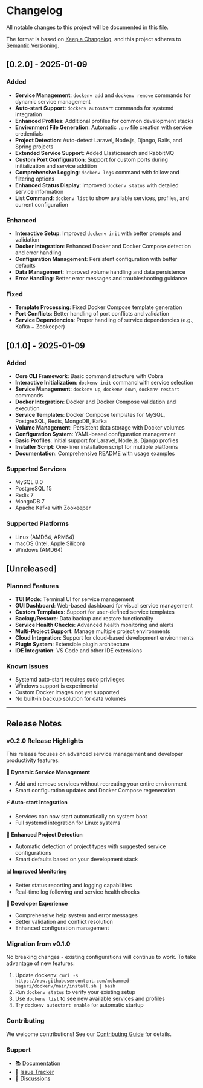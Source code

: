 # Changelog

All notable changes to this project will be documented in this file.

The format is based on [Keep a Changelog](https://keepachangelog.com/en/1.0.0/),
and this project adheres to [Semantic Versioning](https://semver.org/spec/v2.0.0.html).

## [0.2.0] - 2025-01-09

### Added

- **Service Management**: `dockenv add` and `dockenv remove` commands for dynamic service management
- **Auto-start Support**: `dockenv autostart` commands for systemd integration
- **Enhanced Profiles**: Additional profiles for common development stacks
- **Environment File Generation**: Automatic `.env` file creation with service credentials
- **Project Detection**: Auto-detect Laravel, Node.js, Django, Rails, and Spring projects
- **Extended Service Support**: Added Elasticsearch and RabbitMQ
- **Custom Port Configuration**: Support for custom ports during initialization and service addition
- **Comprehensive Logging**: `dockenv logs` command with follow and filtering options
- **Enhanced Status Display**: Improved `dockenv status` with detailed service information
- **List Command**: `dockenv list` to show available services, profiles, and current configuration

### Enhanced

- **Interactive Setup**: Improved `dockenv init` with better prompts and validation
- **Docker Integration**: Enhanced Docker and Docker Compose detection and error handling
- **Configuration Management**: Persistent configuration with better defaults
- **Data Management**: Improved volume handling and data persistence
- **Error Handling**: Better error messages and troubleshooting guidance

### Fixed

- **Template Processing**: Fixed Docker Compose template generation
- **Port Conflicts**: Better handling of port conflicts and validation
- **Service Dependencies**: Proper handling of service dependencies (e.g., Kafka + Zookeeper)

## [0.1.0] - 2025-01-09

### Added

- **Core CLI Framework**: Basic command structure with Cobra
- **Interactive Initialization**: `dockenv init` command with service selection
- **Service Management**: `dockenv up`, `dockenv down`, `dockenv restart` commands
- **Docker Integration**: Docker and Docker Compose validation and execution
- **Service Templates**: Docker Compose templates for MySQL, PostgreSQL, Redis, MongoDB, Kafka
- **Volume Management**: Persistent data storage with Docker volumes
- **Configuration System**: YAML-based configuration management
- **Basic Profiles**: Initial support for Laravel, Node.js, Django profiles
- **Installer Script**: One-liner installation script for multiple platforms
- **Documentation**: Comprehensive README with usage examples

### Supported Services

- MySQL 8.0
- PostgreSQL 15
- Redis 7
- MongoDB 7
- Apache Kafka with Zookeeper

### Supported Platforms

- Linux (AMD64, ARM64)
- macOS (Intel, Apple Silicon)
- Windows (AMD64)

## [Unreleased]

### Planned Features

- **TUI Mode**: Terminal UI for service management
- **GUI Dashboard**: Web-based dashboard for visual service management
- **Custom Templates**: Support for user-defined service templates
- **Backup/Restore**: Data backup and restore functionality
- **Service Health Checks**: Advanced health monitoring and alerts
- **Multi-Project Support**: Manage multiple project environments
- **Cloud Integration**: Support for cloud-based development environments
- **Plugin System**: Extensible plugin architecture
- **IDE Integration**: VS Code and other IDE extensions

### Known Issues

- Systemd auto-start requires sudo privileges
- Windows support is experimental
- Custom Docker images not yet supported
- No built-in backup solution for data volumes

---

## Release Notes

### v0.2.0 Release Highlights

This release focuses on advanced service management and developer productivity features:

**🚀 Dynamic Service Management**

- Add and remove services without recreating your entire environment
- Smart configuration updates and Docker Compose regeneration

**⚡ Auto-start Integration**

- Services can now start automatically on system boot
- Full systemd integration for Linux systems

**🎯 Enhanced Project Detection**

- Automatic detection of project types with suggested service configurations
- Smart defaults based on your development stack

**📊 Improved Monitoring**

- Better status reporting and logging capabilities
- Real-time log following and service health checks

**🔧 Developer Experience**

- Comprehensive help system and error messages
- Better validation and conflict resolution
- Enhanced configuration management

### Migration from v0.1.0

No breaking changes - existing configurations will continue to work. To take advantage of new features:

1. Update dockenv: `curl -s https://raw.githubusercontent.com/mohammed-bageri/dockenv/main/install.sh | bash`
2. Run `dockenv status` to verify your existing setup
3. Use `dockenv list` to see new available services and profiles
4. Try `dockenv autostart enable` for automatic startup

### Contributing

We welcome contributions! See our [Contributing Guide](CONTRIBUTING.md) for details.

### Support

- 📚 [Documentation](README.md)
- 🐛 [Issue Tracker](https://github.com/mohammed-bageri/dockenv/issues)
- 💬 [Discussions](https://github.com/mohammed-bageri/dockenv/discussions)
